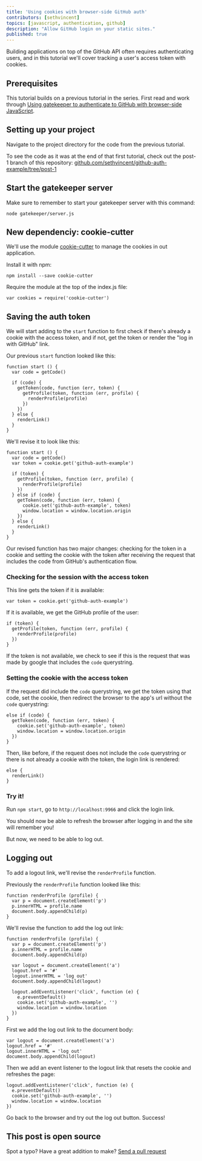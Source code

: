 ```yaml
---
title: 'Using cookies with browser-side GitHub auth'
contributors: [sethvincent]
topics: [javascript, authentication, github]
description: "Allow GitHub login on your static sites."
published: true
---
```


Building applications on top of the GitHub API often requires authenticating users, and in this tutorial we'll cover tracking a user's access token with cookies.

## Prerequisites

This tutorial builds on a previous tutorial in the series. First read and work through [Using gatekeeper to authenticate to GitHub with browser-side JavaScript](/posts/gatekeeper-for-authenticating-with-github/).

## Setting up your project

Navigate to the project directory for the code from the previous tutorial.

To see the code as it was at the end of that first tutorial, check out the post-1 branch of this repository: [github.com/sethvincent/github-auth-example/tree/post-1](https://github.com/sethvincent/github-auth-example/tree/post-1)

## Start the gatekeeper server

Make sure to remember to start your gatekeeper server with this command:

```
node gatekeeper/server.js
```

## New dependenciy: cookie-cutter

We'll use the module [cookie-cutter](http://npmjs.org/cookie-cutter) to manage the cookies in out application.

Install it with npm:

```
npm install --save cookie-cutter
```

Require the module at the top of the index.js file:

```
var cookies = require('cookie-cutter')
```

## Saving the auth token

We will start adding to the `start` function to first check if there's already a cookie with the access token, and if not, get the token or render the "log in with GitHub" link.

Our previous `start` function looked like this:

```
function start () {
  var code = getCode()

  if (code) {
    getToken(code, function (err, token) {
      getProfile(token, function (err, profile) {
        renderProfile(profile)
      })
    })
  } else {
    renderLink()
  }
}
```

We'll revise it to look like this:

```
function start () {
  var code = getCode()
  var token = cookie.get('github-auth-example')

  if (token) {
    getProfile(token, function (err, profile) {
      renderProfile(profile)
    })
  } else if (code) {
    getToken(code, function (err, token) {
      cookie.set('github-auth-example', token)
      window.location = window.location.origin
    })
  } else {
    renderLink()
  }
}
```

Our revised function has two major changes: checking for the token in a cookie and setting the cookie with the token after receiving the request that includes the code from GitHub's authentication flow.

### Checking for the session with the access token

This line gets the token if it is available:

```
var token = cookie.get('github-auth-example')
```

If it is available, we get the GitHub profile of the user:

```
if (token) {
  getProfile(token, function (err, profile) {
    renderProfile(profile)
  })
}
```

If the token is not available, we check to see if this is the request that was made by google that includes the `code` querystring.

### Setting the cookie with the access token

If the request did include the `code` querystring, we get the token using that code, set the cookie, then redirect the browser to the app's url without the `code` querystring:

```
else if (code) {
  getToken(code, function (err, token) {
    cookie.set('github-auth-example', token)
    window.location = window.location.origin
  })
}
```

Then, like before, if the request does not include the `code` querystring or there is not already a cookie with the token, the login link is rendered:

```
else {
  renderLink()
}
```

### Try it!

Run `npm start`, go to `http://localhost:9966` and click the login link.

You should now be able to refresh the browser after logging in and the site will remember you!

But now, we need to be able to log out.

## Logging out

To add a logout link, we'll revise the `renderProfile` function.

Previously the `renderProfile` function looked like this:

```
function renderProfile (profile) {
  var p = document.createElement('p')
  p.innerHTML = profile.name
  document.body.appendChild(p)
}
```

We'll revise the function to add the log out link:

```
function renderProfile (profile) {
  var p = document.createElement('p')
  p.innerHTML = profile.name
  document.body.appendChild(p)

  var logout = document.createElement('a')
  logout.href = '#'
  logout.innerHTML = 'log out'
  document.body.appendChild(logout)

  logout.addEventListener('click', function (e) {
    e.preventDefault()
    cookie.set('github-auth-example', '')
    window.location = window.location
  })
}
```

First we add the log out link to the document body:

```
var logout = document.createElement('a')
logout.href = '#'
logout.innerHTML = 'log out'
document.body.appendChild(logout)
```

Then we add an event listener to the logout link that resets the cookie and refreshes the page:

```
logout.addEventListener('click', function (e) {
  e.preventDefault()
  cookie.set('github-auth-example', '')
  window.location = window.location
})
```

Go back to the browser and try out the log out button. Success!

## This post is open source
Spot a typo? Have a great addition to make? [Send a pull request](https://github.com/civicmakerlab/makerlog.org/blob/master/_posts/2015-09-03-using-cookies-with-browser-side-github-auth.md)